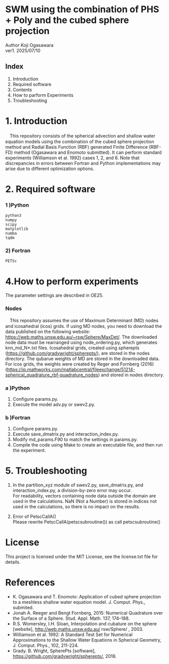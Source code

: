 # SWM using the combination of PHS + Poly and the cubed sphere projection  
Author Koji Ogasawara   
ver1. 2025/07/10   

## Index
1. Introduction
2. Required software
3. Contents
4. How to parform Experiments
5. Troubleshooting

# 1. Introduction 
　This repository consists of the spherical advection and shallow water equation models using the combination of the cubed sphere projection method and Radial Basis Function (RBF) generated Finite Difference (RBF-FD) method (Ogasawara and Enomoto submitted). It can perform standard experiments (Williamson et al. 1992) cases 1, 2, and 6. Note that discrepancies in errors between Fortran and Python implementations may arise due to different optimization options.  


# 2. Required software  
### 1 )Python  
    python3
    numpy
    scipy
    matplotlib
    numba
    tqdm

### 2) Fortran  
    PETSc


# 4.How to perform experiments
The parameter settings are described in OE25.  

### Nodes  
　This repository assumes the use of Maximum Determinant (MD) nodes and icosahedral (icos) grids. If using MD nodes, you need to download the data published on the following website: https://web.maths.unsw.edu.au/~rsw/Sphere/MaxDet/.  The downloaded node data must be rearranged using node_ordering.py, which generates knn_md_N*.txt files. Icosahedral grids, created using spherepts (https://github.com/gradywright/spherepts/), are stored in the nodes directory. The qubarue weights of MD are stored in the downloaded data. For icos grids, the weights were created by Reger and Fornberg (2016) (https://jp.mathworks.com/matlabcentral/fileexchange/51214-spherical_quadrature_rbf-quadrature_nodes) and stored in nodes directory.

### a )Python  
1. Configure params.py.  
2. Execute the model adv.py or swev2.py.

### b )Fortran
1. Configure params.py.
2. Execute save_dmatrix.py and interaction_index.py.
3. Modify md_params.F90 to match the settings in params.py.
4. Compile the code using Make to create an executable file, and then run the experiment.

# 5. Troubleshooting  
1. In the partition_xyz module of swev2.py, save_dmatrix.py, and interaction_index.py, a division-by-zero error may occur.  
For readability, vectors containing node data outside the domain are used in the calculations. NaN (Not a Number) is stored in indices not used in the calculations, so there is no impact on the results.

2. Error of PetscCallA()   
    Please rewrite PetscCallA(petscsubroutine()) as call petscsubroutine()  

# License
  This project is licensed under the MIT License, see the license.txt file for details.

# References  
- K. Ogasawara and T. Enomoto: Application of cubed sphere projection to a meshless shallow water equation model. J. Comput. Phys., submited.  
- Jonah A. Reeger and Bengt Fornberg, 2015: Numerical Quadrature over the Surface of a Sphere. Stud. Appl. Math. 137, 174–188. 
- R.S. Womersley, I.H. Sloan, Interpolation and cubature on the sphere [website], http://web.maths.unsw.edu.au/ rsw/Sphere/ , 2003.   
- Williamson et al. 1992: A Standard Test Set for Numerical Approximations to the Shallow Water Equations in Spherical Geometry,  J. Comput. Phys.,  102, 211-224.  
- Grady. B. Wright, SpherePts [software], https://github.com/gradywright/spherepts/, 2018.
